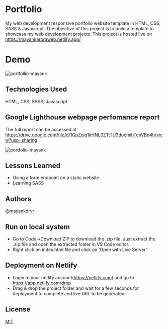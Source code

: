 # Portfolio

My web development responsive portfolio website template in HTML, CSS, SASS & Javascript. The objective of this project is to build a template to showcase my web development projects. This project is hosted live on https://mayankaroraweb.netlify.app/

# Demo

![portfollio-mayank](https://user-images.githubusercontent.com/87348490/149505328-719c9e38-4b56-4bcd-87d3-d73bb8a4ee60.gif)

## Technologies Used

HTML, CSS, SASS, Javascript

## Google Lighthouse webpage perfomance report 

The full report can be accessed at https://drive.google.com/file/d/1GpZuiq1kHNL3ZTtTU3docmihTcnVBn4h/view?usp=sharing

![portfolio-mayank](https://user-images.githubusercontent.com/87348490/149521620-3d6ec894-a8c6-4269-a9b2-10ba1118deec.png)

## Lessons Learned

- Using a form endpoint on a static website 
- Learning SASS

## Authors

[@mayankdrvr](https://www.github.com/mayankdrvr)

## Run on local system

- Go to Code->Download ZIP to download the .zip file. Just extract the .zip file and open the extracted folder in VS Code editor.
- Right click on index.html file and click on 'Open with Live Server'

## Deployment on Netlify

- Login to your netlify account(https://netlify.com) and go to https://app.netlify.com/drop
- Drag & drop the project folder and wait for a few seconds for deployment to complete and live URL to be generated.

## License

[MIT](https://choosealicense.com/licenses/mit/)
